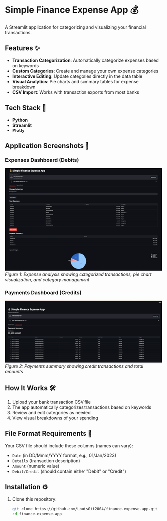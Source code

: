 # Simple Finance Expense App 💰

A Streamlit application for categorizing and visualizing your financial transactions.

## Features ✨

- **Transaction Categorization**: Automatically categorize expenses based on keywords
- **Custom Categories**: Create and manage your own expense categories
- **Interactive Editing**: Update categories directly in the data table
- **Visual Analytics**: Pie charts and summary tables for expense breakdown
- **CSV Import**: Works with transaction exports from most banks

## Tech Stack 🧰

- **Python**
- **Streamlit**
- **Plotly**

## Application Screenshots 📸

### Expenses Dashboard (Debits)
![Expenses Dashboard](images/expenses-dashboard.png)
*Figure 1: Expense analysis showing categorized transactions, pie chart visualization, and category management*

### Payments Dashboard (Credits)
![Payments Dashboard](images/payments-dashboard.png)
*Figure 2: Payments summary showing credit transactions and total amounts*

## How It Works 🛠️

1. Upload your bank transaction CSV file
2. The app automatically categorizes transactions based on keywords
3. Review and edit categories as needed
4. View visual breakdowns of your spending

## File Format Requirements 📄

Your CSV file should include these columns (names can vary):
- `Date` (in DD/Mmm/YYYY format, e.g., 01/Jan/2023)
- `Details` (transaction description)
- `Amount` (numeric value)
- `Debit/Credit` (should contain either "Debit" or "Credit")

## Installation ⚙️

1. Clone this repository:
   ```bash
   git clone https://github.com/LouisGit2004/finance-expense-app.git
   cd finance-expense-app
